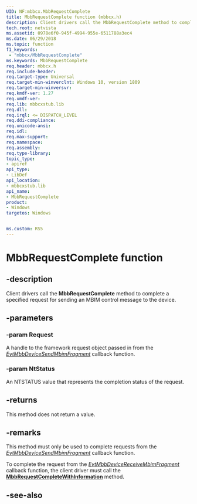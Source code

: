 ```yaml
---
UID: NF:mbbcx.MbbRequestComplete
title: MbbRequestComplete function (mbbcx.h)
description: Client drivers call the MbbRequestComplete method to complete a specified request for sending an MBIM control message to the device.
tech.root: netvista
ms.assetid: 0978e6f0-945f-4994-955e-6511788a3ec4
ms.date: 06/29/2018
ms.topic: function
f1_keywords:
 - "mbbcx/MbbRequestComplete"
ms.keywords: MbbRequestComplete
req.header: mbbcx.h
req.include-header:
req.target-type: Universal
req.target-min-winverclnt: Windows 10, version 1809
req.target-min-winversvr:
req.kmdf-ver: 1.27
req.umdf-ver:
req.lib: mbbcxstub.lib
req.dll:
req.irql: <= DISPATCH_LEVEL
req.ddi-compliance:
req.unicode-ansi:
req.idl:
req.max-support:
req.namespace:
req.assembly:
req.type-library: 
topic_type: 
- apiref
api_type: 
- LibDef
api_location: 
- mbbcxstub.lib
api_name: 
- MbbRequestComplete
product:
- Windows
targetos: Windows


ms.custom: RS5
---
```


# MbbRequestComplete function


## -description



Client drivers call the **MbbRequestComplete** method to complete a specified request for sending an MBIM control message to the device.

## -parameters

### -param Request

A handle to the framework request object passed in from the [*EvtMbbDeviceSendMbimFragment*](nc-mbbcx-evt_mbb_device_send_mbim_fragment.md) callback function.

### -param NtStatus

An NTSTATUS value that represents the completion status of the request.

## -returns

This method does not return a value.

## -remarks

This method must only be used to complete requests from the [*EvtMbbDeviceSendMbimFragment*](nc-mbbcx-evt_mbb_device_send_mbim_fragment.md) callback function.

To complete the request from the [*EvtMbbDeviceReceiveMbimFragment*](nc-mbbcx-evt_mbb_device_receive_mbim_fragment.md) callback function, the client driver must call the [**MbbRequestCompleteWithInformation**](nf-mbbcx-mbbrequestcompletewithinformation.md) method.

## -see-also
